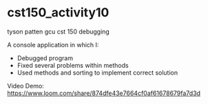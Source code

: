 # cst150_activity10
tyson patten 
gcu 
cst 150 
debugging

A console application in which I:
- Debugged program
- Fixed several problems within methods
- Used methods and sorting to implement correct solution

Video Demo: https://www.loom.com/share/874dfe43e7664cf0af61678679fa7d3d
